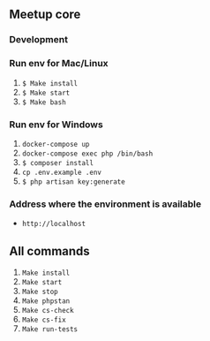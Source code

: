 ## Meetup core

### Development
### Run env for Mac/Linux
1. `$ Make install`
2. `$ Make start`
3. `$ Make bash`

### Run env for Windows

1. `docker-compose up`
2. `docker-compose exec php /bin/bash`
3. `$ composer install`
4. `cp .env.example .env`
5. `$ php artisan key:generate`

### Address where the environment is available
- `http://localhost`
## All commands
1. `Make install`
2. `Make start`
3. `Make stop`
4. `Make phpstan`
5. `Make cs-check`
6. `Make cs-fix`
7. `Make run-tests`
